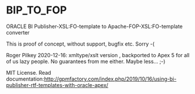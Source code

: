 # BIP_TO_FOP
ORACLE BI Publisher-XSL:FO-template to Apache-FOP-XSL:FO-template converter

This is proof of concept, without support, bugfix etc. Sorry -(

Roger Pilkey 2020-12-16: xmltype/xslt version , backported to Apex 5 for all of us lazy people.  No guarantees from me either.  Maybe less... ;-)

MIT License.
Read documentation:http://gpmfactory.com/index.php/2019/10/16/using-bi-publisher-rtf-templates-with-oracle-apex/

